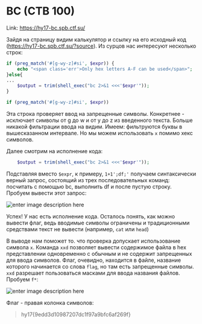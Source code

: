 BC (CTB 100)
=======

Link: https://hy17-bc.spb.ctf.su/

Зайдя на страницу видим калькулятор и ссылку на его исходный код (https://hy17-bc.spb.ctf.su/?source). 
Из сурцов нас интересуют несколько строк:
```php
if (preg_match('#[g-wy-z]#si', $expr)) { 
    echo "<span class='err'>Only hex letters A-F can be used</span>"; 
}else{
...
	$output = trim(shell_exec("bc 2>&1 <<<'$expr'")); 
}
```


```php
if (preg_match('#[g-wy-z]#si', $expr))
```

Эта строка проверяет ввод на запрещенные символы.  Конкретнее - исключает символы от g до w и от y до z из введенного текста.
Больше никакой фильтрации ввода на видим.
Имеем: фильтруются буквы в вышесказанном интервале. Но мы можем использовать `x` помимо хекс символов.

Далее смотрим на исполнение кода:

```php
    $output = trim(shell_exec("bc 2>&1 <<<'$expr'")); 
```

Подставляя вместо `$expr`, к примеру, `1+1';df;'` получаем синтаксически верный запрос, состоящий из трех последовательных команд: посчитать с помощью bc, выполнить df и после пустую строку. Пробуем вывести этот запрос:


![enter image description here](https://i.imgur.com/WR1IIkd.png)


Успех! У нас есть исполнение кода. Осталось понять, как можно вывести флаг, ведь вводимые символы ограничены и традиционными средствами текст не вывести (например, `cat` или `head`)

В выводе нам поможет то. что проверка допускает использование символа `x`. Команда `xxd` позволяет вывести содержимое файла в hex представлении одновременно с обычным и не содержит запрещенных для ввода символов. Флаг, очевидно, находится в файле, название которого начинается со слова `flag`, но там есть запрещенные символы. `xxd` разрешает пользоваться масками для ввода названия файлов. Пробуем `f*`:

![enter image description here](https://i.imgur.com/bdcbDGF.png)


Флаг - правая колонка символов:  

> hy17{9edd3d10987207dc1f97a9bfc6af269f}
